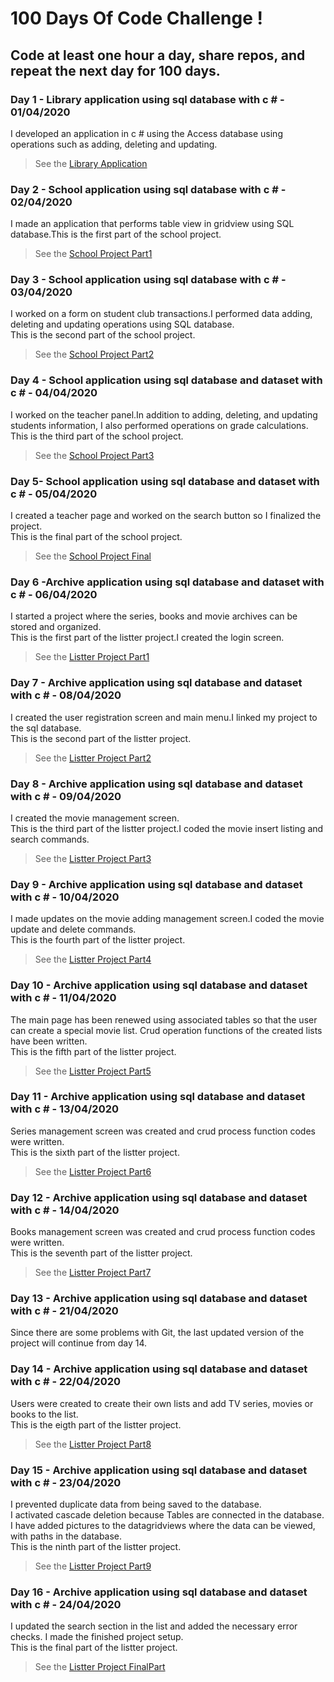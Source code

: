 # 100 Days Of Code Challenge !
## Code at least one hour a day, share repos, and repeat the next day for 100 days.
### Day 1 - Library application using sql database with c # - 01/04/2020
I developed an application in c # using the Access database using operations such as adding, deleting and updating.<br/>
> See the [Library Application](https://github.com/edacaam/100DaysOfCode-CSharp/tree/master/Day1)

### Day 2 - School application using sql database with c # - 02/04/2020
I made an application that performs table view in gridview using SQL database.This is the first part of the school project.<br/>
> See the [School Project Part1](https://github.com/edacaam/100DaysOfCode-CSharp/tree/master/Day2)

### Day 3 - School application using sql database with c # - 03/04/2020
I worked on a form on student club transactions.I performed data adding, deleting and updating operations using SQL database.<br/>
This is the second part of the school project.<br/>
> See the [School Project Part2](https://github.com/edacaam/100DaysOfCode-CSharp/tree/master/Day3)

### Day 4 - School application using sql database and dataset with c # - 04/04/2020
I worked on the teacher panel.In addition to adding, deleting, and updating students information, I also performed operations on grade calculations.<br/>
This is the third  part of the school project.<br/>
> See the [School Project Part3](https://github.com/edacaam/100DaysOfCode-CSharp/tree/master/Day4)

### Day 5- School application using sql database and dataset with c # - 05/04/2020
I created a teacher page and worked on the search button so I finalized the project.<br/>
This is the final part of the school project.<br/>
> See the [School Project Final](https://github.com/edacaam/100DaysOfCode-CSharp/tree/master/Day5)

### Day 6 -Archive application using sql database and dataset with c # - 06/04/2020
I started a project where the series, books and movie archives can be stored and organized.<br/>
This is the first  part of the listter project.I created the login screen.<br/>
> See the [Listter Project Part1](https://github.com/edacaam/100DaysOfCode-CSharp/tree/master/Day6)

### Day 7 - Archive application using sql database and dataset with c # - 08/04/2020
I created the user registration screen and main menu.I linked my project to the sql database.<br/>
This is the second  part of the listter project.<br/>
> See the [Listter Project Part2](https://github.com/edacaam/100DaysOfCode-CSharp/tree/master/Day7)

### Day 8 - Archive application using sql database and dataset with c # - 09/04/2020
I created the movie management screen.<br/>
This is the third  part of the listter project.I coded the movie insert listing and search commands.<br/>
> See the [Listter Project Part3](https://github.com/edacaam/100DaysOfCode-CSharp/tree/master/Day8)
 
### Day 9 - Archive application using sql database and dataset with c # - 10/04/2020
I made updates on the movie adding management screen.I coded the movie update and delete commands.<br/>
This is the fourth  part of the listter project.<br/>
> See the [Listter Project Part4](https://github.com/edacaam/100DaysOfCode-CSharp/tree/master/Day9)

### Day 10 - Archive application using sql database and dataset with c # - 11/04/2020
The main page has been renewed using associated tables so that the user can create a special movie list. Crud operation functions of the created lists have been written.<br/>
This is the fifth  part of the listter project.<br/>
> See the [Listter Project Part5](https://github.com/edacaam/100DaysOfCode-CSharp/tree/master/Day10)

### Day 11 - Archive application using sql database and dataset with c # - 13/04/2020
Series management screen was created and crud process function codes were written.<br/>
This is the sixth  part of the listter project.<br/>
> See the [Listter Project Part6](https://github.com/edacaam/100DaysOfCode-CSharp/tree/master/Day11)<br/>

### Day 12 - Archive application using sql database and dataset with c # - 14/04/2020
Books management screen was created and crud process function codes were written.<br/>
This is the seventh part of the listter project.<br/>
> See the [Listter Project Part7](https://github.com/edacaam/100DaysOfCode-CSharp/tree/master/Day12)<br/>

### Day 13 - Archive application using sql database and dataset with c # - 21/04/2020
Since there are some problems with Git, the last updated version of the project will continue from day 14.

### Day 14 - Archive application using sql database and dataset with c # - 22/04/2020
Users were created to create their own lists and add TV series, movies or books to the list.<br/>
This is the eigth part of the listter project.<br/>
> See the [Listter Project Part8](https://github.com/edacaam/100DaysOfCode-CSharp/tree/master/Day14)

### Day 15 - Archive application using sql database and dataset with c # - 23/04/2020
I prevented duplicate data from being saved to the database.<br/>
I activated cascade deletion because Tables are connected in the database.<br/>
I have added pictures to the datagridviews where the data can be viewed, with paths in the database.<br/>
This is the ninth part of the listter project.<br/>
> See the [Listter Project Part9](https://github.com/edacaam/100DaysOfCode-CSharp/tree/master/Day15)

### Day 16 - Archive application using sql database and dataset with c # - 24/04/2020
I updated the search section in the list and added the necessary error checks. I made the finished project setup.<br/>
This is the final part of the listter project.<br/>
> See the [Listter Project FinalPart](https://github.com/edacaam/100DaysOfCode-CSharp/tree/master/Day16)
  
